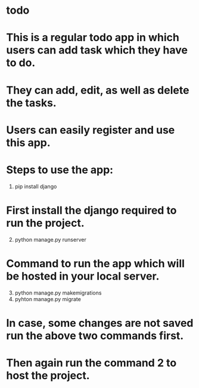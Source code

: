 # todo

# This is a regular todo app in which users can add task which they have to do.
# They can add, edit, as well as delete the tasks.
# Users can easily register and use this app.

# Steps to use the app:
1. pip install django
# First install the django required to run the project.

2. python manage.py runserver
# Command to run the app which will be hosted in your local server.

3. python manage.py makemigrations
4. pyhton manage.py migrate
# In case, some changes are not saved run the above two commands first.
# Then again run the command 2 to host the project.
